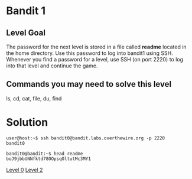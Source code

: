 <h1>Bandit 1</h1>

<h2 id="level-goal">Level Goal</h2>
<p>The password for the next level is stored in a file called
<strong>readme</strong> located in the home directory. Use this password to log
into bandit1 using SSH. Whenever you find a password for a level,
use SSH (on port 2220) to log into that level and continue the game.</p>

<h2 id="commands-you-may-need-to-solve-this-level">Commands you may need to solve this level</h2>
<p>ls, cd, cat, file, du, find</p>


<h1>Solution</h1>

```
user@host:~$ ssh bandit0@bandit.labs.overthewire.org -p 2220
bandit0

bandit0@bandit:~$ head readme
boJ9jbbUNNfktd78OOpsqOltutMc3MY1
```

<a href="bandit0.md">Level 0</a>
<a href="bandit2.md">Level 2</a>
